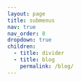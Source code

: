 ```yaml
---
layout: page
title: submenus
nav: true
nav_order: 8
dropdown: true
children:
  - title: divider
  - title: blog
    permalink: /blog/
---
```

